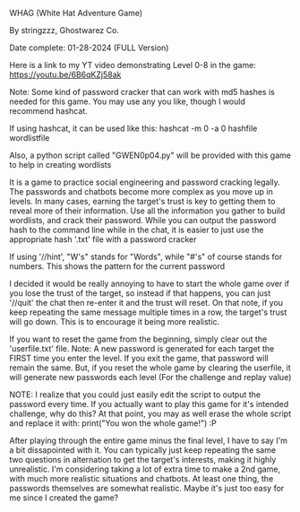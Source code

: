 WHAG (White Hat Adventure Game)

By stringzzz, Ghostwarez Co.

Date complete: 01-28-2024 (FULL Version)

Here is a link to my YT video demonstrating Level 0-8 in the game:
https://youtu.be/6B6qKZj58ak

Note: Some kind of password cracker that can work with md5 hashes is needed for this game.
 You may use any you like, though I would recommend hashcat.
 
 If using hashcat, it can be used like this: hashcat -m 0 -a 0 hashfile wordlistfile
 
 Also, a python script called "GWEN0p04.py" will be provided with this game to help in creating wordlists

It is a game to practice social engineering and password cracking legally.
The passwords and chatbots become more complex as you move up in levels.
In many cases, earning the target's trust is key to getting them to reveal more of their information.
Use all the information you gather to build wordlists, and crack their password.
While you can output the password hash to the command line while in the chat, it is easier
 to just use the appropriate hash '.txt' file with a password cracker

If using '//hint', "W's" stands for "Words", while "#'s" of course stands for numbers.
This shows the pattern for the current password

I decided it would be really annoying to have to start the whole game over if you lose the trust of the
 target, so instead if that happens, you can just '//quit' the chat then re-enter it and the trust
 will reset. On that note, if you keep repeating the same message multiple times in a row, the
 target's trust will go down. This is to encourage it being more realistic.

If you want to reset the game from the beginning, simply clear out the 'userfile.txt' file.
Note: A new password is generated for each target the FIRST time you enter the level.
If you exit the game, that password will remain the same. But, if you reset the whole game by 
 clearing the userfile, it will generate new passwords each level (For the challenge and replay value)

NOTE: I realize that you could just easily edit the script to output the password every time.
 If you actually want to play this game for it's intended challenge, why do this?
 At that point, you may as well erase the whole script and replace it with:
 print("You won the whole game!") :P 

 After playing through the entire game minus the final level, I have to say I'm a bit dissapointed with it. 
 You can typically just keep repeating the same two questions in alternation to get the target's interests, making it highly unrealistic.
 I'm considering taking a lot of extra time to make a 2nd game, with much more realistic situations and chatbots.
 At least one thing, the passwords themselves are somewhat realistic. Maybe it's just too easy for me since I created the game?
